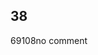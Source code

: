 <article><h2>38</h2><time><span class="day">6</span><span class="month">9</span><span class="year">108</span></time>no comment</article>